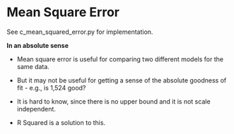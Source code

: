 # Mean Square Error

See c_mean_squared_error.py for implementation.

**In an absolute sense**

- Mean square error is useful for comparing two different models for the same data.

- But it may not be useful for getting a sense of the absolute goodness of fit - e.g., is 1,524 good?

- It is hard to know, since there is no upper bound and it is not scale independent.

- R Squared is a solution to this.
